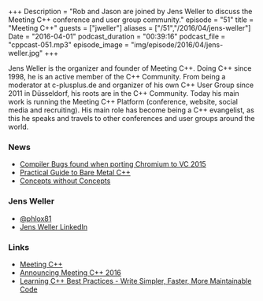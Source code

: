 +++
Description = "Rob and Jason are joined by Jens Weller to discuss the Meeting C++ conference and user group community."
episode = "51"
title = "Meeting C++"
guests = ["jweller"]
aliases = ["/51","/2016/04/jens-weller"]
Date = "2016-04-01"
podcast_duration = "00:39:16"
podcast_file = "cppcast-051.mp3"
episode_image = "img/episode/2016/04/jens-weller.jpg"
+++

Jens Weller is the organizer and founder of Meeting C++. Doing C++ since 1998, he is an active member of the C++ Community. From being a moderator at c-plusplus.de and organizer of his own C++ User Group since 2011 in Düsseldorf, his roots are in the C++ Community. Today his main work is running the Meeting C++ Platform (conference, website, social media and recruiting). His main role has become being a C++ evangelist, as this he speaks and travels to other conferences and user groups around the world.

### News ###

 - [Compiler Bugs found when porting Chromium to VC 2015](https://randomascii.wordpress.com/2016/03/24/compiler-bugs-found-when-porting-chromium-to-vc-2015/)
 - [Practical Guide to Bare Metal C++](https://www.gitbook.com/book/arobenko/bare_metal_cpp/details)
 - [Concepts without Concepts](https://akrzemi1.wordpress.com/2016/03/21/concepts-without-concepts/)
 
### Jens Weller ###

 - [@phlox81](https://twitter.com/phlox81)
 - [Jens Weller LinkedIn](https://de.linkedin.com/in/jens-weller-9a261a11)

### Links ###

 - [Meeting C++](https://meetingcpp.com/)
 - [Announcing Meeting C++ 2016](https://meetingcpp.com/index.php/newsreader/items/announcing-meeting-c-2016.html)
 - [Learning C++ Best Practices - Write Simpler, Faster, More Maintainable Code](http://shop.oreilly.com/product/0636920049814.do)
